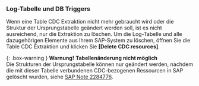 
### Log-Tabelle und DB Triggers

Wenn eine Table CDC Extraktion nicht mehr gebraucht wird oder die Struktur der Ursprungstabelle geändert werden soll, ist es nicht ausreichend, nur die Extraktion zu löschen.
Um die Log-Tabelle und alle dazugehörigen Elemente aus Ihrem SAP-System zu löschen, öffnen Sie die Table CDC Extraktion und klicken Sie **[Delete CDC resources]**.

{: .box-warning } 
**Warnung!** **Tabellenänderung nicht möglich**<br> Die Strukturen der Ursprungstabelle können nur geändert werden, nachdem die mit dieser Tabelle verbundenen CDC-bezogenen Ressourcen in SAP gelöscht wurden, siehe [SAP Note 2284776](https://launchpad.support.sap.com/#/notes/2284776).

